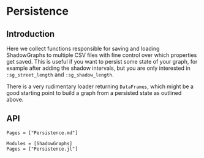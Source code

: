 # Persistence
## Introduction
Here we collect functions responsible for saving and loading ShadowGraphs to multiple CSV files with fine control
over which properties get saved. This is useful if you want to persist some state of your graph,
for example after adding the shadow intervals, but you are only interested in `:sg_street_length` and `:sg_shadow_length`.

There is a very rudimentary loader returning `DataFrames`, which might be a good starting point to build a graph
from a persisted state as outlined above.

## API

```@index
Pages = ["Persistence.md"]
```

```@autodocs
Modules = [ShadowGraphs]
Pages = ["Persistence.jl"]
```